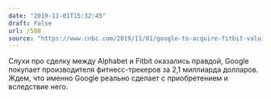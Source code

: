 ```yaml
---
date: "2019-11-01T15:32:45"
draft: False
url: /508
source: "https://www.cnbc.com/2019/11/01/google-to-acquire-fitbit-valuing-the-smartwatch-maker-at-about-2point1-billion.html"
---
```


Слухи про сделку между Alphabet и Fitbit оказались правдой, Google покупает производителя фитнесс-трекеров за 2,1 миллиарда долларов.
Ждем, что именно Google реально сделает с приобретением и вследствие него.
